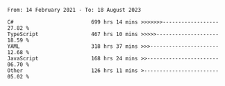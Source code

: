 <!-- [![Top Langs](https://github-readme-stats.vercel.app/api/top-langs/?username=thititongumpun&layout=compact&langs_count=7&theme=prussian)](https://github.com/thititongumpun)
[![Anurag's GitHub stats](https://github-readme-stats.vercel.app/api?username=thititongumpun&hide=stars&show_icons=true&theme=prussian)](https://github.com/thititongumpun) -->

<!--START_SECTION:waka-->

```text
From: 14 February 2021 - To: 18 August 2023

C#                         699 hrs 14 mins >>>>>>>------------------   27.82 %
TypeScript                 467 hrs 10 mins >>>>>--------------------   18.59 %
YAML                       318 hrs 37 mins >>>----------------------   12.68 %
JavaScript                 168 hrs 24 mins >>-----------------------   06.70 %
Other                      126 hrs 11 mins >------------------------   05.02 %
```

<!--END_SECTION:waka-->
